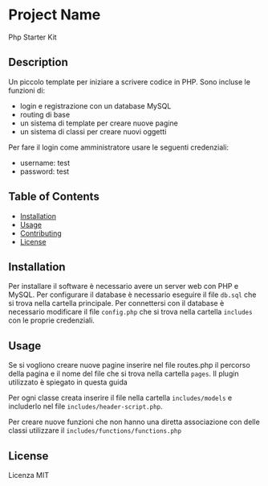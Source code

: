 # Project Name

Php Starter Kit 

## Description

Un piccolo template per iniziare a scrivere codice in PHP. 
Sono incluse le funzioni di:

- login e registrazione con un database MySQL
- routing di base
- un sistema di template per creare nuove pagine
- un sistema di classi per creare nuovi oggetti

Per fare il login come amministratore usare le seguenti credenziali:
- username: test
- password: test

## Table of Contents

- [Installation](#installation)
- [Usage](#usage)
- [Contributing](#contributing)
- [License](#license)

## Installation

Per installare il software è necessario avere un server web con PHP e MySQL. 
Per configurare il database è necessario eseguire il file `db.sql` che si trova nella cartella principale.
Per connettersi con il database è necessario modificare il file `config.php` che si trova nella cartella `includes` con le proprie credenziali.

## Usage

Se si vogliono creare nuove pagine inserire nel file routes.php il percorso della pagina e il nome del file che si trova nella cartella `pages`. Il plugin utilizzato è spiegato in questa guida

Per ogni classe creata inserire il file nella cartella `includes/models` e includerlo nel file `includes/header-script.php`.

Per creare nuove funzioni che non hanno una diretta associazione con delle classi utilizzare il  `includes/functions/functions.php` 

## License

Licenza MIT

